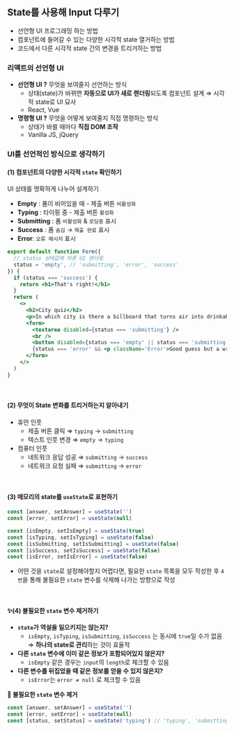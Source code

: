 ## State를 사용해 Input 다루기

- 선언형 UI 프로그래밍 하는 방법
- 컴포넌트에 들어갈 수 있는 다양한 시각적 state 열거하는 방법
- 코드에서 다른 시각적 state 간의 변경을 트리거하는 방법

### 리액트의 선언형 UI

- **선언형 UI ?** 무엇을 보여줄지 선언하는 방식
  - 상태(state)가 바뀌면 **자동으로 UI가 새로 렌더링**되도록 컴포넌트 설계 ⇒ 시각적 state로 UI 묘사
  - React, Vue
- **명령형 UI ?** 무엇을 어떻게 보여줄지 직접 명령하는 방식
  - 상태가 바뀔 때마다 **직접 DOM 조작**
  - Vanilla JS, jQuery

### UI를 선언적인 방식으로 생각하기

#### (1) 컴포넌트의 다양한 시각적 `state` 확인하기

UI 상태를 명확하게 나누어 설계하기

- **Empty** : 폼이 비어있을 때 - 제출 버튼 `비활성화`
- **Typing** : 타이핑 중 - 제출 버튼 `활성화`
- **Submitting** : 폼 `비활성화` & `로딩중` 표시
- **Success** : 폼 `숨김` → `제출 완료` 표시
- **Error**: `오류 메시지` 표시

```jsx
export default function Form({
  // status 상태값에 따른 UI 렌더링
  status = 'empty', // 'submitting', 'error', 'success'
}) {
  if (status === 'success') {
    return <h1>That's right!</h1>
  }
  return (
    <>
      <h2>City quiz</h2>
      <p>In which city is there a billboard that turns air into drinkable water?</p>
      <form>
        <textarea disabled={status === 'submitting'} />
        <br />
        <button disabled={status === 'empty' || status === 'submitting'}>Submit</button>
        {status === 'error' && <p className='Error'>Good guess but a wrong answer. Try again!</p>}
      </form>
    </>
  )
}
```

<br/>

#### (2) 무엇이 State 변화를 트리거하는지 알아내기

- 휴먼 인풋
  - 제출 버튼 클릭 ⇒ `typing` → `submitting`
  - 텍스트 인풋 변경 ⇒ `empty` → `typing`
- 컴퓨터 인풋
  - 네트워크 응답 성공 ⇒ `submitting` → `success`
  - 네트워크 요청 실패 ⇒ `submitting` → `error`

<br/>

#### (3) 메모리의 state를 `useState`로 표현하기

```jsx
const [answer, setAnswer] = useState('')
const [error, setError] = useState(null)

const [isEmpty, setIsEmpty] = useState(true)
const [isTyping, setIsTyping] = useState(false)
const [isSubmitting, setIsSubmitting] = useState(false)
const [isSuccess, setIsSuccess] = useState(false)
const [isError, setIsError] = useState(false)
```

- 어떤 것을 `state`로 설정해야할지 어렵다면, 필요한 `state` 목록을 모두 작성한 후 `4번`을 통해 불필요한 `state` 변수를 삭제해 나가는 방향으로 작성

<br/>

#### ✨(4) 불필요한 `state` 변수 제거하기

- **`state`가 역설을 일으키지는 않는지?**
  - `isEmpty`, `isTyping`, `isSubmitting`, `isSuccess` 는 동시에 `true`일 수가 없음 ⇒ **하나의 state로 관리**하는 것이 효율적
- **다른 `state` 변수에 이미 같은 정보가 포함되어있지 않은지?**
  - `isEmpty` 같은 경우는 `input`의 `length`로 체크할 수 있음
- **다른 변수를 뒤집었을 때 같은 정보를 얻을 수 있지 않은지?**
  - `isError`는 `error ≠ null` 로 체크할 수 있음

**🔽 불필요한 `state` 변수 제거**

```jsx
const [answer, setAnswer] = useState('')
const [error, setError] = useState(null)
const [status, setStatus] = useState('typing') // 'typing', 'submitting', or 'success'
```
